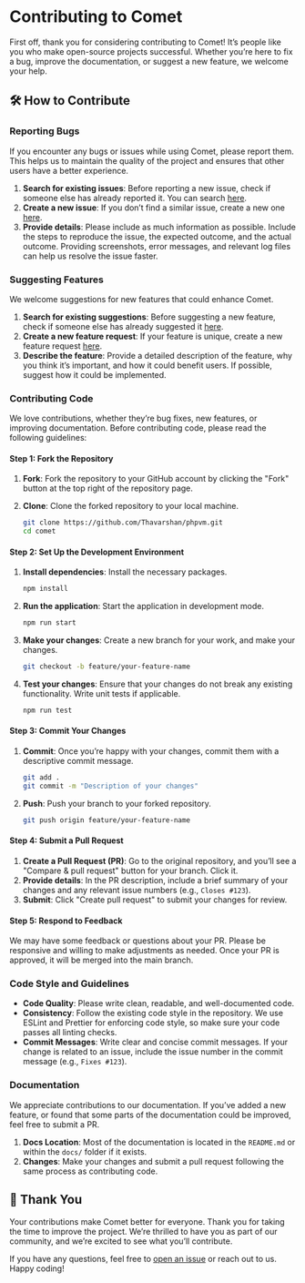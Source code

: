 # Contributing to Comet

First off, thank you for considering contributing to Comet! It’s people like you who make open-source projects successful. Whether you’re here to fix a bug, improve the documentation, or suggest a new feature, we welcome your help.

## 🛠 How to Contribute

### Reporting Bugs

If you encounter any bugs or issues while using Comet, please report them. This helps us to maintain the quality of the project and ensures that other users have a better experience.

1. **Search for existing issues**: Before reporting a new issue, check if someone else has already reported it. You can search [here](https://github.com/Thavarshan/phpvm/issues).
2. **Create a new issue**: If you don’t find a similar issue, create a new one [here](https://github.com/Thavarshan/phpvm/issues/new).
3. **Provide details**: Please include as much information as possible. Include the steps to reproduce the issue, the expected outcome, and the actual outcome. Providing screenshots, error messages, and relevant log files can help us resolve the issue faster.

### Suggesting Features

We welcome suggestions for new features that could enhance Comet.

1. **Search for existing suggestions**: Before suggesting a new feature, check if someone else has already suggested it [here](https://github.com/Thavarshan/phpvm/issues).
2. **Create a new feature request**: If your feature is unique, create a new feature request [here](https://github.com/Thavarshan/phpvm/issues/new?template=feature_request.md).
3. **Describe the feature**: Provide a detailed description of the feature, why you think it’s important, and how it could benefit users. If possible, suggest how it could be implemented.

### Contributing Code

We love contributions, whether they’re bug fixes, new features, or improving documentation. Before contributing code, please read the following guidelines:

#### Step 1: Fork the Repository

1. **Fork**: Fork the repository to your GitHub account by clicking the "Fork" button at the top right of the repository page.
2. **Clone**: Clone the forked repository to your local machine.

   ```bash
   git clone https://github.com/Thavarshan/phpvm.git
   cd comet
   ```

#### Step 2: Set Up the Development Environment

1. **Install dependencies**: Install the necessary packages.

   ```bash
   npm install
   ```

2. **Run the application**: Start the application in development mode.

   ```bash
   npm run start
   ```

3. **Make your changes**: Create a new branch for your work, and make your changes.

   ```bash
   git checkout -b feature/your-feature-name
   ```

4. **Test your changes**: Ensure that your changes do not break any existing functionality. Write unit tests if applicable.

   ```bash
   npm run test
   ```

#### Step 3: Commit Your Changes

1. **Commit**: Once you’re happy with your changes, commit them with a descriptive commit message.

   ```bash
   git add .
   git commit -m "Description of your changes"
   ```

2. **Push**: Push your branch to your forked repository.

   ```bash
   git push origin feature/your-feature-name
   ```

#### Step 4: Submit a Pull Request

1. **Create a Pull Request (PR)**: Go to the original repository, and you’ll see a "Compare & pull request" button for your branch. Click it.
2. **Provide details**: In the PR description, include a brief summary of your changes and any relevant issue numbers (e.g., `Closes #123`).
3. **Submit**: Click "Create pull request" to submit your changes for review.

#### Step 5: Respond to Feedback

We may have some feedback or questions about your PR. Please be responsive and willing to make adjustments as needed. Once your PR is approved, it will be merged into the main branch.

### Code Style and Guidelines

- **Code Quality**: Please write clean, readable, and well-documented code.
- **Consistency**: Follow the existing code style in the repository. We use ESLint and Prettier for enforcing code style, so make sure your code passes all linting checks.
- **Commit Messages**: Write clear and concise commit messages. If your change is related to an issue, include the issue number in the commit message (e.g., `Fixes #123`).

### Documentation

We appreciate contributions to our documentation. If you’ve added a new feature, or found that some parts of the documentation could be improved, feel free to submit a PR.

1. **Docs Location**: Most of the documentation is located in the `README.md` or within the `docs/` folder if it exists.
2. **Changes**: Make your changes and submit a pull request following the same process as contributing code.

## 🌟 Thank You

Your contributions make Comet better for everyone. Thank you for taking the time to improve the project. We’re thrilled to have you as part of our community, and we’re excited to see what you’ll contribute.

If you have any questions, feel free to [open an issue](https://github.com/Thavarshan/phpvm/issues/new) or reach out to us. Happy coding!

